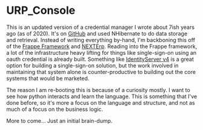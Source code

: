 # URP_Console

This is an updated version of a credential manager I wrote about 7ish years ago (as of 2020).  It's on [GitHub](https://github.com/dealproc/CredentialManagement) and used NHibernate to do data storage and retrieval.  Instead of writing everything by-hand, I'm backboning this off of the [Frappe Framework](https://github.com/frappe/frappe) and [NEXTErp](https://github.com/frappe/erpnext).  Reading into the Frappe framework, a lot of the infrastructure heavy lifting for things like single-sign-on using an oauth credential is already built.  Something like [IdentityServer v4](https://github.com/IdentityServer/IdentityServer4) is a great option for building a single-sign-on solution, but the work involved in maintaining that system alone is counter-productive to building out the core systems that would be marketed.

The reason I am re-booting this is because of a curiosity mostly.  I want to see how python interacts and learn the language.  This is something that I've done before, so it's more a focus on the language and structure, and not as much of a focus on the business logic.

More to come... Just an initial brain-dump.
